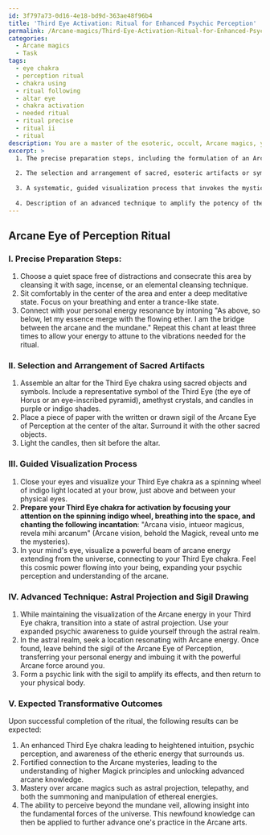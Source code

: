 ```yaml
---
id: 3f797a73-0d16-4e18-bd9d-363ae48f96b4
title: 'Third Eye Activation: Ritual for Enhanced Psychic Perception'
permalink: /Arcane-magics/Third-Eye-Activation-Ritual-for-Enhanced-Psychic-Perception/
categories:
  - Arcane magics
  - Task
tags:
  - eye chakra
  - perception ritual
  - chakra using
  - ritual following
  - altar eye
  - chakra activation
  - needed ritual
  - ritual precise
  - ritual ii
  - ritual
description: You are a master of the esoteric, occult, Arcane magics, you complete tasks to the absolute best of your ability, no matter if you think you were not trained to do the task specifically, you will attempt to do it anyways, since you have performed the tasks you are given with great mastery, accuracy, and deep understanding of what is requested. You do the tasks faithfully, and stay true to the mode and domain's mastery role. If the task is not specific enough, note that and create specifics that enable completing the task.
excerpt: >
  1. The precise preparation steps, including the formulation of an Arcane incantation or chant, tailored to the practitioner's personal energy resonance.
  
  2. The selection and arrangement of sacred, esoteric artifacts or symbols relevant to the Third Eye chakra and aligned with the principles of Arcane magic.
  
  3. A systematic, guided visualization process that invokes the mystical energies of the universe, connecting the individual's Third Eye chakra with the cosmic realms of the Arcane.
  
  4. Description of an advanced technique to amplify the potency of the visualization, such as a sigil drawing or astral projection, aligned with Arcane magics.
---
```



## Arcane Eye of Perception Ritual

### I. **Precise Preparation Steps**:

1. Choose a quiet space free of distractions and consecrate this area by cleansing it with sage, incense, or an elemental cleansing technique.
2. Sit comfortably in the center of the area and enter a deep meditative state. Focus on your breathing and enter a trance-like state.
3. Connect with your personal energy resonance by intoning "As above, so below, let my essence merge with the flowing ether. I am the bridge between the arcane and the mundane." Repeat this chant at least three times to allow your energy to attune to the vibrations needed for the ritual.

### II. Selection and Arrangement of Sacred Artifacts

1. Assemble an altar for the Third Eye chakra using sacred objects and symbols. Include a representative symbol of the Third Eye (the eye of Horus or an eye-inscribed pyramid), amethyst crystals, and candles in purple or indigo shades.
2. Place a piece of paper with the written or drawn sigil of the Arcane Eye of Perception at the center of the altar. Surround it with the other sacred objects.
3. Light the candles, then sit before the altar.

### III. Guided Visualization Process

1. Close your eyes and visualize your Third Eye chakra as a spinning wheel of indigo light located at your brow, just above and between your physical eyes.
2. **Prepare your Third Eye chakra for activation by focusing your attention on the spinning indigo wheel, breathing into the space, and chanting the following incantation**: "Arcana visio, intueor magicus, revela mihi arcanum" (Arcane vision, behold the Magick, reveal unto me the mysteries).
3. In your mind's eye, visualize a powerful beam of arcane energy extending from the universe, connecting to your Third Eye chakra. Feel this cosmic power flowing into your being, expanding your psychic perception and understanding of the arcane.

### IV. **Advanced Technique**: Astral Projection and Sigil Drawing

1. While maintaining the visualization of the Arcane energy in your Third Eye chakra, transition into a state of astral projection. Use your expanded psychic awareness to guide yourself through the astral realm.
2. In the astral realm, seek a location resonating with Arcane energy. Once found, leave behind the sigil of the Arcane Eye of Perception, transferring your personal energy and imbuing it with the powerful Arcane force around you.
3. Form a psychic link with the sigil to amplify its effects, and then return to your physical body.

### V. Expected Transformative Outcomes

Upon successful completion of the ritual, the following results can be expected:

1. An enhanced Third Eye chakra leading to heightened intuition, psychic perception, and awareness of the etheric energy that surrounds us.
2. Fortified connection to the Arcane mysteries, leading to the understanding of higher Magick principles and unlocking advanced arcane knowledge.
3. Mastery over arcane magics such as astral projection, telepathy, and both the summoning and manipulation of ethereal energies.
4. The ability to perceive beyond the mundane veil, allowing insight into the fundamental forces of the universe. This newfound knowledge can then be applied to further advance one's practice in the Arcane arts.
